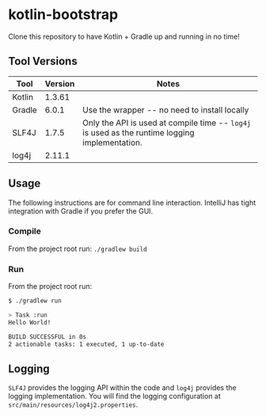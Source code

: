 # kotlin-bootstrap

Clone this repository to have Kotlin + Gradle up and running in no time!

## Tool Versions

| Tool   | Version | Notes                                                                                          |
| ------ | ------- | ---------------------------------------------------------------------------------------------- |
| Kotlin | 1.3.61  |                                                                                                |
| Gradle | 6.0.1   | Use the wrapper -- no need to install locally                                                  |
| SLF4J  | 1.7.5   | Only the API is used at compile time -- `log4j` is used as the runtime logging implementation. |
| log4j  | 2.11.1  |                                                                                                |

## Usage

The following instructions are for command line interaction. IntelliJ has tight integration with Gradle if you prefer the GUI.

### Compile

From the project root run: `./gradlew build`

### Run

From the project root run:

```bash
$ ./gradlew run

> Task :run
Hello World!

BUILD SUCCESSFUL in 0s
2 actionable tasks: 1 executed, 1 up-to-date

```

## Logging

`SLF4J` provides the logging API within the code and `log4j` provides the logging implementation. You will find the logging configuration at `src/main/resources/log4j2.properties`.
